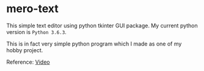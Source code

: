 # mero-text
This simple text editor using python tkinter GUI package.
My current python version is `Python 3.6.3`.

This is in fact very simple python program which I made as one of my hobby project.

Reference: [Video](https://www.youtube.com/watch?v=xqDonHEYPgA)